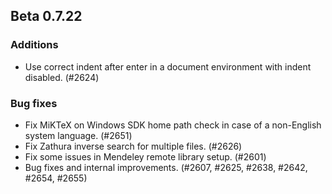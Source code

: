 ## Beta 0.7.22


### Additions
* Use correct indent after enter in a document environment with indent disabled. (#2624)

### Bug fixes
* Fix MiKTeX on Windows SDK home path check in case of a non-English system language. (#2651)
* Fix Zathura inverse search for multiple files. (#2626)
* Fix some issues in Mendeley remote library setup. (#2601)
* Bug fixes and internal improvements. (#2607, #2625, #2638, #2642, #2654, #2655)